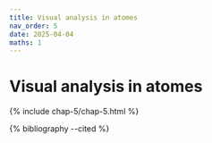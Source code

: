 ```yaml
---
title: Visual analysis in atomes
nav_order: 5
date: 2025-04-04
maths: 1
---
```


# Visual analysis in atomes

{% include chap-5/chap-5.html %}

{% bibliography --cited %}
